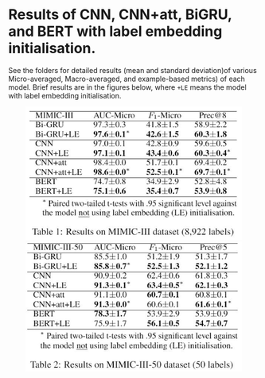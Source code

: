 # Results of CNN, CNN+att, BiGRU, and BERT with label embedding initialisation.
See the folders for detailed results (mean and standard deviation)of various Micro-averaged, Macro-averaged, and example-based metrics) of each model. Brief results are in the figures below, where ```+LE``` means the model with label embedding initialisation.

<p align="center">
    <img src="https://github.com/acadTags/Explainable-Automated-Medical-Coding/blob/master/results-HealTAC%202020/mimic-iii-results.JPG" width="435" title="Results of the MIMIC-III dataset">
    <img src="https://github.com/acadTags/Explainable-Automated-Medical-Coding/blob/master/results-HealTAC%202020/mimic-iii-50%20results.JPG" width="435" title="Results of the MIMIC-III-50 dataset">
</p>
